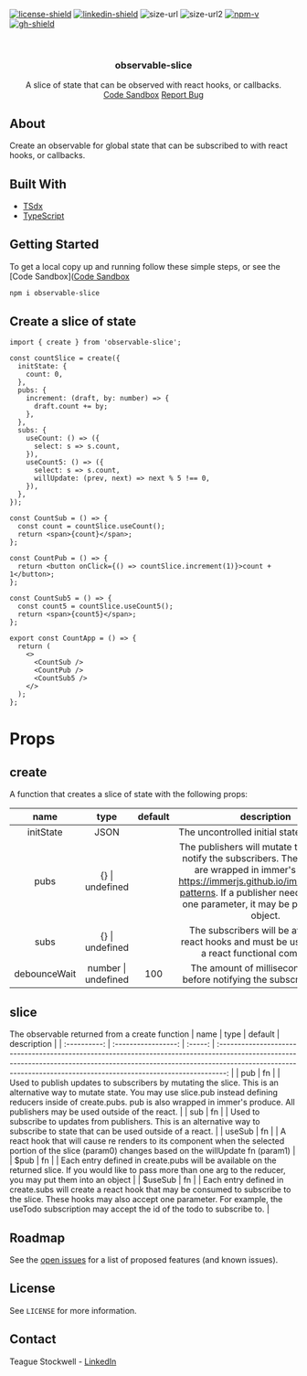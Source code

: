 [![license-shield]][license-url] [![linkedin-shield]][linkedin-url] ![size-url] ![size-url2] [![npm-v]][npm-url] [![gh-shield]][gh-url]

[license-shield]: https://img.shields.io/github/license/teaguestockwell/observable-slice.svg
[license-url]: https://github.com/teaguestockwell/observable-slice/blob/master/LICENSE
[linkedin-shield]: https://img.shields.io/badge/-LinkedIn-black.svg?logo=linkedin&colorB=555
[linkedin-url]: https://www.linkedin.com/in/teague-stockwell/
[size-url]: https://img.shields.io/bundlephobia/minzip/observable-slice
[size-url2]: https://img.shields.io/bundlephobia/min/observable-slice
[npm-v]: https://img.shields.io/npm/v/observable-slice
[npm-url]: https://www.npmjs.com/package/observable-slice
[gh-shield]: https://img.shields.io/badge/-GitHub-black.svg?logo=github&colorB=555
[gh-url]: https://github.com/teaguestockwell/observable-slice

<!-- PROJECT LOGO -->
<br />
<p align="center">
  <a href="https://github.com/teaguestockwell/observable-slice">
  </a>

  <h3 align="center">observable-slice</h3>

  <p align="center">
    A slice of state that can be observed with react hooks, or callbacks.
    <br />
    <a href="https://codesandbox.io/s/observable-slice-sh6e33">Code Sandbox</a>
    <a href="https://github.com/teaguestockwell/observable-slice/issues">Report Bug</a>
  </p>
</p>

## About

Create an observable for global state that can be subscribed to with react hooks, or callbacks.

## Built With

- [TSdx](https://github.com/formium/tsdx)
- [TypeScript](https://www.typescriptlang.org)

## Getting Started

To get a local copy up and running follow these simple steps, or see the [Code Sandbox]([Code Sandbox](https://codesandbox.io/s/observable-slice-sh6e33)

```sh
npm i observable-slice
```

## Create a slice of state

```tsx
import { create } from 'observable-slice';

const countSlice = create({
  initState: {
    count: 0,
  },
  pubs: {
    increment: (draft, by: number) => {
      draft.count += by;
    },
  },
  subs: {
    useCount: () => ({
      select: s => s.count,
    }),
    useCount5: () => ({
      select: s => s.count,
      willUpdate: (prev, next) => next % 5 !== 0,
    }),
  },
});

const CountSub = () => {
  const count = countSlice.useCount();
  return <span>{count}</span>;
};

const CountPub = () => {
  return <button onClick={() => countSlice.increment(1)}>count + 1</button>;
};

const CountSub5 = () => {
  const count5 = countSlice.useCount5();
  return <span>{count5}</span>;
};

export const CountApp = () => {
  return (
    <>
      <CountSub />
      <CountPub />
      <CountSub5 />
    </>
  );
};
```

# Props

## create
A function that creates a slice of state with the following props:

|     name     |        type         | default |                                                                                                                  description                                                                                                                   |
| :----------: | :-----------------: | :-----: | :--------------------------------------------------------------------------------------------------------------------------------------------------------------------------------------------------------------------------------------------: |
|  initState   |        JSON         |         |                                                                                                  The uncontrolled initial state of the slice.                                                                                                  |
|     pubs     |   {} \| undefined   |         | The publishers will mutate the slice then notify the subscribers. These reducers are wrapped in immer's produce: https://immerjs.github.io/immer/update-patterns. If a publisher needs more than one parameter, it may be passed as an object. |
|     subs     |   {} \| undefined   |         |                                                                   The subscribers will be available as react hooks and must be used inside of a react functional component.                                                                    |
| debounceWait | number \| undefined |   100   |                                                                                   The amount of milliseconds to wait before notifying the subscribers again.                                                                                   |

## slice
The observable returned from a create function
|     name     |        type         | default |                                                                                                                  description                                                                                                                   |
| :----------: | :-----------------: | :-----: | :--------------------------------------------------------------------------------------------------------------------------------------------------------------------------------------------------------------------------------------------: |
| pub          |        fn           |         | Used to publish updates to subscribers by mutating the slice. This is an alternative way to mutate state. You may use slice.pub instead defining reducers inside of create.pubs. pub is also wrapped in immer's produce. All publishers may be used outside of the react.                       |
| sub          |        fn           |         | Used to subscribe to updates from publishers. This is an alternative way to subscribe to state that can be used outside of a react.                                                                                                            |
| useSub       |        fn           |         | A react hook that will cause re renders to its component when the selected portion of the slice (param0) changes based on the willUpdate fn (param1)                                                                                           |
| $pub         |        fn           |         | Each entry defined in create.pubs will be available on the returned slice. If you would like to pass more than one arg to the reducer, you may put them into an object                                                                         |
| $useSub      |        fn           |         | Each entry defined in create.subs will create a react hook that may be consumed to subscribe to the slice. These hooks may also accept one parameter. For example, the useTodo subscription may accept the id of the todo to subscribe to.     |
## Roadmap

See the [open issues](https://github.com/tsappdevelopment/observable-slice/issues) for a list of proposed features (and known issues).

## License

See `LICENSE` for more information.

## Contact

Teague Stockwell - [LinkedIn](https://www.linkedin.com/in/teague-stockwell)
